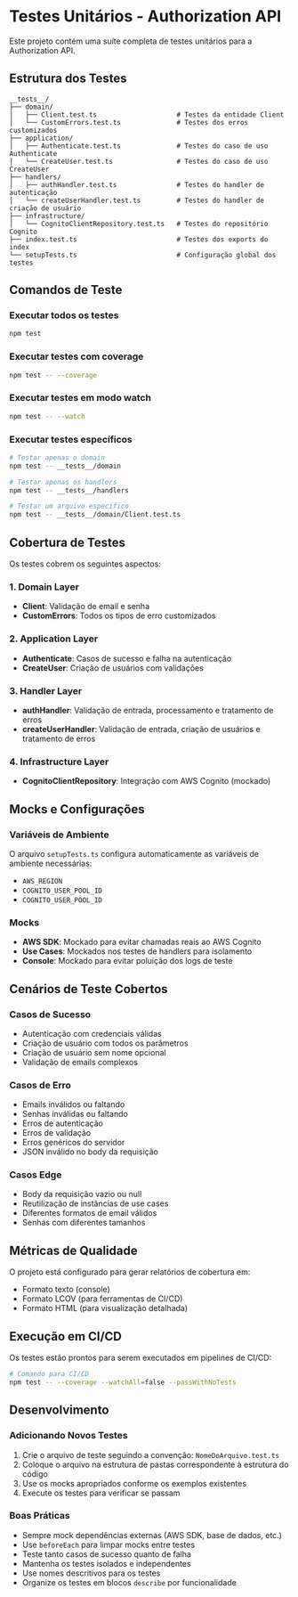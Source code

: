# Testes Unitários - Authorization API

Este projeto contém uma suíte completa de testes unitários para a Authorization API.

## Estrutura dos Testes

```
__tests__/
├── domain/
│   ├── Client.test.ts                    # Testes da entidade Client
│   └── CustomErrors.test.ts              # Testes dos erros customizados
├── application/
│   ├── Authenticate.test.ts              # Testes do caso de uso Authenticate
│   └── CreateUser.test.ts                # Testes do caso de uso CreateUser
├── handlers/
│   ├── authHandler.test.ts               # Testes do handler de autenticação
│   └── createUserHandler.test.ts         # Testes do handler de criação de usuário
├── infrastructure/
│   └── CognitoClientRepository.test.ts   # Testes do repositório Cognito
├── index.test.ts                         # Testes dos exports do index
└── setupTests.ts                         # Configuração global dos testes
```

## Comandos de Teste

### Executar todos os testes

```bash
npm test
```

### Executar testes com coverage

```bash
npm test -- --coverage
```

### Executar testes em modo watch

```bash
npm test -- --watch
```

### Executar testes específicos

```bash
# Testar apenas o domain
npm test -- __tests__/domain

# Testar apenas os handlers
npm test -- __tests__/handlers

# Testar um arquivo específico
npm test -- __tests__/domain/Client.test.ts
```

## Cobertura de Testes

Os testes cobrem os seguintes aspectos:

### 1. Domain Layer

- **Client**: Validação de email e senha
- **CustomErrors**: Todos os tipos de erro customizados

### 2. Application Layer

- **Authenticate**: Casos de sucesso e falha na autenticação
- **CreateUser**: Criação de usuários com validações

### 3. Handler Layer

- **authHandler**: Validação de entrada, processamento e tratamento de erros
- **createUserHandler**: Validação de entrada, criação de usuários e tratamento de erros

### 4. Infrastructure Layer

- **CognitoClientRepository**: Integração com AWS Cognito (mockado)

## Mocks e Configurações

### Variáveis de Ambiente

O arquivo `setupTests.ts` configura automaticamente as variáveis de ambiente necessárias:

- `AWS_REGION`
- `COGNITO_USER_POOL_ID`
- `COGNITO_USER_POOL_ID`

### Mocks

- **AWS SDK**: Mockado para evitar chamadas reais ao AWS Cognito
- **Use Cases**: Mockados nos testes de handlers para isolamento
- **Console**: Mockado para evitar poluição dos logs de teste

## Cenários de Teste Cobertos

### Casos de Sucesso

- Autenticação com credenciais válidas
- Criação de usuário com todos os parâmetros
- Criação de usuário sem nome opcional
- Validação de emails complexos

### Casos de Erro

- Emails inválidos ou faltando
- Senhas inválidas ou faltando
- Erros de autenticação
- Erros de validação
- Erros genéricos do servidor
- JSON inválido no body da requisição

### Casos Edge

- Body da requisição vazio ou null
- Reutilização de instâncias de use cases
- Diferentes formatos de email válidos
- Senhas com diferentes tamanhos

## Métricas de Qualidade

O projeto está configurado para gerar relatórios de cobertura em:

- Formato texto (console)
- Formato LCOV (para ferramentas de CI/CD)
- Formato HTML (para visualização detalhada)

## Execução em CI/CD

Os testes estão prontos para serem executados em pipelines de CI/CD:

```bash
# Comando para CI/CD
npm test -- --coverage --watchAll=false --passWithNoTests
```

## Desenvolvimento

### Adicionando Novos Testes

1. Crie o arquivo de teste seguindo a convenção: `NomeDoArquivo.test.ts`
2. Coloque o arquivo na estrutura de pastas correspondente à estrutura do código
3. Use os mocks apropriados conforme os exemplos existentes
4. Execute os testes para verificar se passam

### Boas Práticas

- Sempre mock dependências externas (AWS SDK, base de dados, etc.)
- Use `beforeEach` para limpar mocks entre testes
- Teste tanto casos de sucesso quanto de falha
- Mantenha os testes isolados e independentes
- Use nomes descritivos para os testes
- Organize os testes em blocos `describe` por funcionalidade
